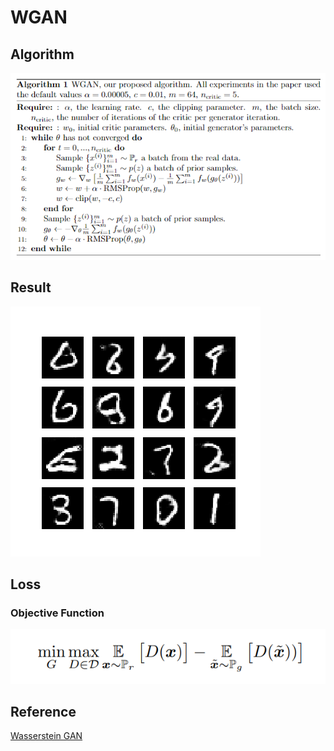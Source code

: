 # WGAN 

## Algorithm 
![](./images/algorithm.png)

## Result
![](./images/result.png)

## Loss
### Objective Function
![](./images/objective_function.png)


## Reference
[Wasserstein GAN](https://arxiv.org/pdf/1701.07875)
